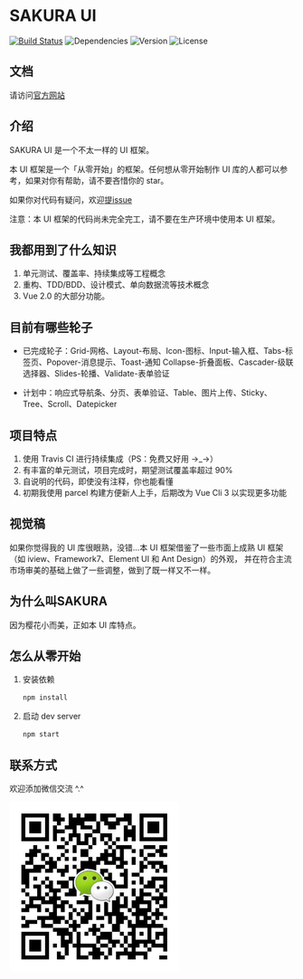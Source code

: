 # SAKURA UI

[![Build Status](https://travis-ci.org/Honohonoho/SAKURA.svg?branch=master)](https://travis-ci.org/Honohonoho/SAKURA)
<img src="https://img.shields.io/badge/dependencies-vue-green.svg" alt="Dependencies">
<img src="https://img.shields.io/badge/npm-0.09-blue.svg" alt="Version">
<img src="https://img.shields.io/badge/license-MIT-green.svg" alt="License">

## 文档

请访问[官方网站](https://honohonoho.github.io/SAKURA/)

## 介绍

SAKURA UI 是一个不太一样的 UI 框架。

本 UI 框架是一个「从零开始」的框架。任何想从零开始制作 UI 库的人都可以参考，如果对你有帮助，请不要吝惜你的 star。

如果你对代码有疑问，欢迎[提issue](https://github.com/Honohonoho/SAKURA/issues)

注意：本 UI 框架的代码尚未完全完工，请不要在生产环境中使用本 UI 框架。

## 我都用到了什么知识

1. 单元测试、覆盖率、持续集成等工程概念
2. 重构、TDD/BDD、设计模式、单向数据流等技术概念
3. Vue 2.0 的大部分功能。


## 目前有哪些轮子

- 已完成轮子：Grid-网格、Layout-布局、Icon-图标、Input-输入框、Tabs-标签页、Popover-消息提示、Toast-通知
            Collapse-折叠面板、Cascader-级联选择器、Slides-轮播、Validate-表单验证
            
- 计划中：响应式导航条、分页、表单验证、Table、图片上传、Sticky、Tree、Scroll、Datepicker

## 项目特点

1. 使用 Travis CI 进行持续集成（PS：免费又好用 →_→）
2. 有丰富的单元测试，项目完成时，期望测试覆盖率超过 90%
3. 自说明的代码，即使没有注释，你也能看懂
4. 初期我使用 parcel 构建方便新人上手，后期改为 Vue Cli 3 以实现更多功能

## 视觉稿

如果你觉得我的 UI 库很眼熟，没错...本 UI 框架借鉴了一些市面上成熟 UI 框架（如 iview、Framework7、Element UI 和 Ant Design）的外观，
并在符合主流市场审美的基础上做了一些调整，做到了既一样又不一样。

## 为什么叫SAKURA

因为樱花小而美，正如本 UI 库特点。

## 怎么从零开始

1. 安装依赖
    ```bash
    npm install
    ```

2. 启动 dev server
    ```bash
    npm start
    ```

## 联系方式

欢迎添加微信交流 ^.^

<img src="./img/weixin.png" width="300" />
